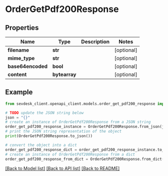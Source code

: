 # OrderGetPdf200Response


## Properties

Name | Type | Description | Notes
------------ | ------------- | ------------- | -------------
**filename** | **str** |  | [optional] 
**mime_type** | **str** |  | [optional] 
**base64encoded** | **bool** |  | [optional] 
**content** | **bytearray** |  | [optional] 

## Example

```python
from sevdesk_client.openapi_client.models.order_get_pdf200_response import OrderGetPdf200Response

# TODO update the JSON string below
json = "{}"
# create an instance of OrderGetPdf200Response from a JSON string
order_get_pdf200_response_instance = OrderGetPdf200Response.from_json(json)
# print the JSON string representation of the object
print(OrderGetPdf200Response.to_json())

# convert the object into a dict
order_get_pdf200_response_dict = order_get_pdf200_response_instance.to_dict()
# create an instance of OrderGetPdf200Response from a dict
order_get_pdf200_response_from_dict = OrderGetPdf200Response.from_dict(order_get_pdf200_response_dict)
```
[[Back to Model list]](../README.md#documentation-for-models) [[Back to API list]](../README.md#documentation-for-api-endpoints) [[Back to README]](../README.md)


